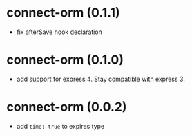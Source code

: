 connect-orm (0.1.1)
===================

* fix afterSave hook declaration

connect-orm (0.1.0)
===================

* add support for express 4. Stay compatible with express 3.

connect-orm (0.0.2)
===================

* add `time: true` to expires type

